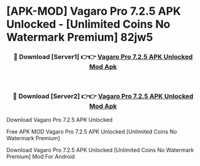 # [APK-MOD] Vagaro Pro 7.2.5 APK Unlocked - [Unlimited Coins No Watermark Premium] 82jw5



<div align="center">
<h3>🔴 Download [Server1] 👉👉 <a href="https://momento.my/?title=Vagaro_Pro_7.2.5_APK_Unlocked">Vagaro Pro 7.2.5 APK Unlocked Mod Apk</a></h3><br>

<h3>🔴 Download [Server2] 👉👉 <a href="https://momento.my/?title=Vagaro_Pro_7.2.5_APK_Unlocked">Vagaro Pro 7.2.5 APK Unlocked Mod Apk</a></h3>
</div>



Download Vagaro Pro 7.2.5 APK Unlocked 

Free APK MOD Vagaro Pro 7.2.5 APK Unlocked [Unlimited Coins No Watermark Premium]

Download Vagaro Pro 7.2.5 APK Unlocked [Unlimited Coins No Watermark Premium] Mod For Android
